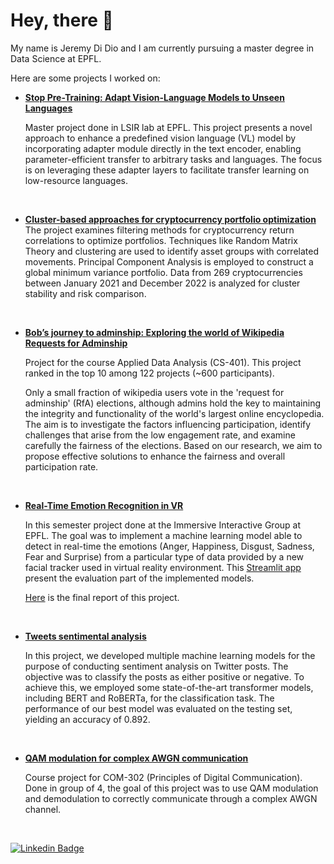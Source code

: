 # Hey, there 👋 

My name is Jeremy Di Dio and I am currently pursuing a master degree in Data Science at EPFL.

Here are some projects I worked on:

- **[Stop Pre-Training: Adapt Vision-Language Models to Unseen Languages](https://github.com/dioday45/stop-pre-training/blob/main/IGLUE_adapters.pdf)**
  
  Master project done in LSIR lab at EPFL.
  This project presents a novel approach to enhance a predefined vision language (VL) model by incorporating adapter module directly in the text encoder, enabling parameter-efficient transfer to arbitrary tasks and languages. The focus is on leveraging these adapter layers to facilitate transfer learning on low-resource languages.

<br />

- **[Cluster-based approaches for cryptocurrency portfolio optimization](https://github.com/dioday45/FIN-525-Project)**
  The project examines filtering methods for cryptocurrency return correlations to optimize portfolios. Techniques like Random Matrix Theory and clustering are used to identify asset groups with correlated movements. Principal Component Analysis is employed to construct a global minimum variance portfolio. Data from 269 cryptocurrencies between January 2021 and December 2022 is analyzed for cluster stability and risk comparison.

<br />

- **[Bob’s journey to adminship: Exploring the world of Wikipedia Requests for Adminship](https://dioday45.github.io/TheDataFreaks/)**

  Project for the course Applied Data Analysis (CS-401). This project ranked in the top 10 among 122 projects (~600 participants).

  Only a small fraction of wikipedia users vote in the 'request for adminship' (RfA) elections, although admins hold the key to maintaining the integrity and functionality of the world's largest online encyclopedia. The aim is to investigate the factors influencing participation, identify challenges that arise from the low engagement rate, and examine carefully the fairness of the elections. Based on our research, we aim to propose effective solutions to enhance the fairness and overall participation rate.

<br />

- **[Real-Time Emotion Recognition in VR](https://github.com/dioday45/Emotion-recognition-evaluation-visualization)** 

  In this semester project done at the Immersive Interactive Group at EPFL. The goal was to implement a machine learning model able to detect in real-time the emotions (Anger, Happiness, Disgust, Sadness, Fear and Surprise) from a particular type of data provided by a new facial tracker used in virtual reality environment. This [Streamlit app](https://share.streamlit.io/dioday45/emotion-recognition-evaluation-visualization/main) present the evaluation part of the implemented models.

  [Here](https://github.com/dioday45/Emotion-recognition-evaluation-visualization/blob/main/report_final.pdf) is the final report of this project.

<br />

- **[Tweets sentimental analysis](https://github.com/dioday45/CS433_Project2)**

  In this project, we developed multiple machine learning models for the purpose of conducting sentiment analysis on Twitter posts. The objective was to classify the posts as either positive or negative. To achieve this, we employed some state-of-the-art transformer models, including BERT and RoBERTa, for the classification task. The performance of our best model was evaluated on the testing set, yielding an accuracy of 0.892.


<br />

- **[QAM modulation for complex AWGN communication](https://github.com/dioday45/PDC-2022)**

  Course project for COM-302 (Principles of Digital Communication). Done in group of 4, the goal of this project was to use QAM modulation and demodulation to correctly communicate through a complex AWGN channel.
  
  <br />



[![Linkedin Badge](https://img.shields.io/badge/linkedin-%230077B5.svg?style=for-the-badge&logo=linkedin&logoColor=white)](https://www.linkedin.com/in/jeremy-di-dio-3002b920b/) 

